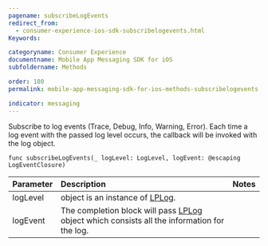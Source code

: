 ```yaml
---
pagename: subscribeLogEvents
redirect_from:
  - consumer-experience-ios-sdk-subscribelogevents.html
Keywords:

categoryname: Consumer Experience
documentname: Mobile App Messaging SDK for iOS
subfoldername: Methods

order: 180
permalink: mobile-app-messaging-sdk-for-ios-methods-subscribelogevents.html

indicator: messaging
---
```


Subscribe to log events (Trace, Debug, Info, Warning, Error). Each time a log event with the passed log level occurs, the callback will be invoked with the log object.

`func subscribeLogEvents(_ logLevel: LogLevel, logEvent: @escaping LogEventClosure)`

| Parameter | Description | Notes |
| :--- | :--- | :--- |
| logLevel | object is an instance of [LPLog](consumer-experience-ios-sdk-interfacedefinitions.html). |
| logEvent | The completion block will pass [LPLog](consumer-experience-ios-sdk-interfacedefinitions.html) object which consists all the information for the log. |